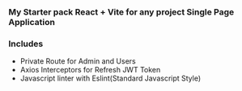 ### My Starter pack React + Vite for any project Single Page Application

### Includes
- Private Route for Admin and Users
- Axios Interceptors for Refresh JWT Token
- Javascript linter with Eslint(Standard Javascript Style)
